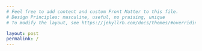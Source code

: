 ```yaml
---
# Feel free to add content and custom Front Matter to this file.
# Design Principles: masculine, useful, no praising, unique
# To modify the layout, see https://jekyllrb.com/docs/themes/#overriding-theme-defaults

layout: post
permalink: /
---
```

